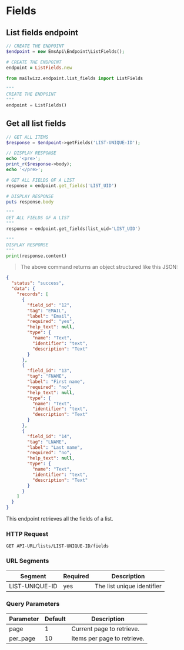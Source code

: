 # Fields

## List fields endpoint
```php
// CREATE THE ENDPOINT
$endpoint = new EmsApi\Endpoint\ListFields();
```

```ruby
# CREATE THE ENDPOINT
endpoint = ListFields.new
```

```python
from mailwizz.endpoint.list_fields import ListFields

"""
CREATE THE ENDPOINT
"""
endpoint = ListFields()
```

## Get all list fields
```php
// GET ALL ITEMS
$response = $endpoint->getFields('LIST-UNIQUE-ID');

// DISPLAY RESPONSE
echo '<pre>';
print_r($response->body);
echo '</pre>';
```

```ruby
# GET ALL FIELDS OF A LIST
response = endpoint.get_fields('LIST_UID')

# DISPLAY RESPONSE
puts response.body
```

```python
"""
GET ALL FIELDS OF A LIST
"""
response = endpoint.get_fields(list_uid='LIST_UID')

"""
DISPLAY RESPONSE
"""
print(response.content)
```
> The above command returns an object structured like this JSON:

```json
{
  "status": "success",
  "data": {
    "records": [
      {
        "field_id": "12",
        "tag": "EMAIL",
        "label": "Email",
        "required": "yes",
        "help_text": null,
        "type": {
          "name": "Text",
          "identifier": "text",
          "description": "Text"
        }
      },
      {
        "field_id": "13",
        "tag": "FNAME",
        "label": "First name",
        "required": "no",
        "help_text": null,
        "type": {
          "name": "Text",
          "identifier": "text",
          "description": "Text"
        }
      },
      {
        "field_id": "14",
        "tag": "LNAME",
        "label": "Last name",
        "required": "no",
        "help_text": null,
        "type": {
          "name": "Text",
          "identifier": "text",
          "description": "Text"
        }
      }
    ]
  }
}
```
This endpoint retrieves all the fields of a list.

### HTTP Request

`GET API-URL/lists/LIST-UNIQUE-ID/fields`

### URL Segments

| Segment        | Required | Description                 |
|----------------|----------|-----------------------------|
| LIST-UNIQUE-ID | yes      | The list unique identifier  |

### Query Parameters

| Parameter | Default | Description                 |
|-----------|---------|-----------------------------|
| page      | 1       | Current page to retrieve.   |
| per_page  | 10      | Items per page to retrieve. |

